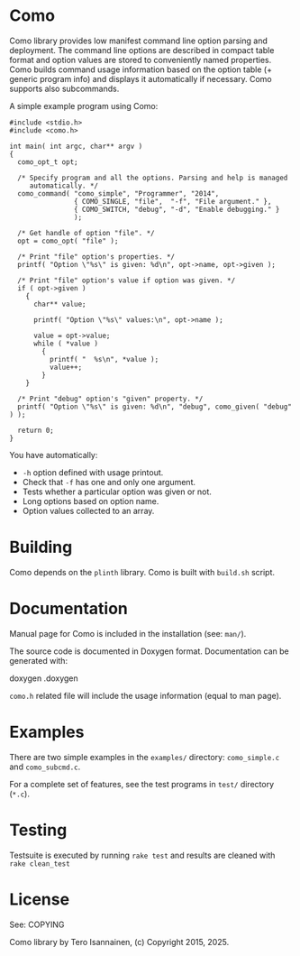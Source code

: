 # Como

Como library provides low manifest command line option parsing and
deployment. The command line options are described in compact table
format and option values are stored to conveniently named
properties. Como builds command usage information based on the option
table (+ generic program info) and displays it automatically if
necessary. Como supports also subcommands.


A simple example program using Como:

    #include <stdio.h>
    #include <como.h>

    int main( int argc, char** argv )
    {
      como_opt_t opt;

      /* Specify program and all the options. Parsing and help is managed
         automatically. */
      como_command( "como_simple", "Programmer", "2014",
                    { COMO_SINGLE, "file",  "-f", "File argument." },
                    { COMO_SWITCH, "debug", "-d", "Enable debugging." }
                    );

      /* Get handle of option "file". */
      opt = como_opt( "file" );

      /* Print "file" option's properties. */
      printf( "Option \"%s\" is given: %d\n", opt->name, opt->given );

      /* Print "file" option's value if option was given. */
      if ( opt->given )
        {
          char** value;

          printf( "Option \"%s\" values:\n", opt->name );

          value = opt->value;
          while ( *value )
            {
              printf( "  %s\n", *value );
              value++;
            }
        }

      /* Print "debug" option's "given" property. */
      printf( "Option \"%s\" is given: %d\n", "debug", como_given( "debug" ) );

      return 0;
    }


You have automatically:
  - `-h` option defined with usage printout.
  - Check that `-f` has one and only one argument.
  - Tests whether a particular option was given or not.
  - Long options based on option name.
  - Option values collected to an array.



# Building

Como depends on the `plinth` library. Como is built with `build.sh`
script.


# Documentation

Manual page for Como is included in the installation (see: `man/`).

The source code is documented in Doxygen format. Documentation can be
generated with:

  doxygen .doxygen

`como.h` related file will include the usage information (equal to man
page).


# Examples

There are two simple examples in the `examples/` directory:
`como_simple.c` and `como_subcmd.c`.

For a complete set of features, see the test programs in `test/`
directory (`*.c`).


# Testing

Testsuite is executed by running `rake test` and results are cleaned
with `rake clean_test`


# License

See: COPYING



Como library by Tero Isannainen, (c) Copyright 2015, 2025.
